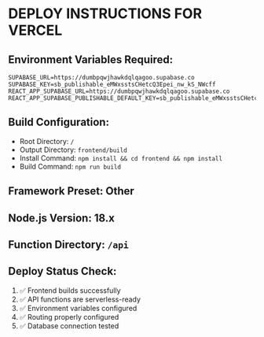 # DEPLOY INSTRUCTIONS FOR VERCEL

## Environment Variables Required:
```
SUPABASE_URL=https://dumbpqwjhawkdqlqagoo.supabase.co
SUPABASE_KEY=sb_publishable_eMWxsstsCHetcQ3Epei_nw_kS_NWcff
REACT_APP_SUPABASE_URL=https://dumbpqwjhawkdqlqagoo.supabase.co
REACT_APP_SUPABASE_PUBLISHABLE_DEFAULT_KEY=sb_publishable_eMWxsstsCHetcQ3Epei_nw_kS_NWcff
```

## Build Configuration:
- Root Directory: `/`
- Output Directory: `frontend/build`
- Install Command: `npm install && cd frontend && npm install`
- Build Command: `npm run build`

## Framework Preset: Other

## Node.js Version: 18.x

## Function Directory: `/api`

## Deploy Status Check:
1. ✅ Frontend builds successfully
2. ✅ API functions are serverless-ready
3. ✅ Environment variables configured
4. ✅ Routing properly configured
5. ✅ Database connection tested
